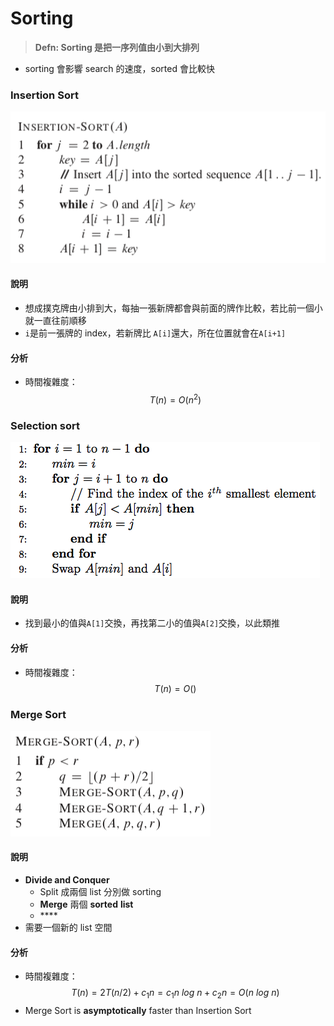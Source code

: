 # Sorting

> **Defn: Sorting 是把一序列值由小到大排列**

* sorting 會影響 search 的速度，sorted 會比較快

### Insertion Sort

![Algorithm: Insertion Sort](../.gitbook/assets/image%20%287%29.png)

#### 說明

* 想成撲克牌由小排到大，每抽一張新牌都會與前面的牌作比較，若比前一個小就一直往前順移
* `i`是前一張牌的 index，若新牌比 `A[i]`還大，所在位置就會在`A[i+1]`

#### 分析

* 時間複雜度： $$T(n) = O(n^2)$$

### **Selection sort**

![Algorithm: Selection Sort](../.gitbook/assets/image%20%2815%29.png)

#### 說明

* 找到最小的值與`A[1]`交換，再找第二小的值與`A[2]`交換，以此類推

#### 分析

* 時間複雜度： $$T(n) = O()$$

### Merge Sort

![Algorithm: Merge Sort](../.gitbook/assets/image%20%2819%29.png)

#### 說明

* **Divide and Conquer**
  * Split 成兩個 list 分別做 sorting
  * **Merge** 兩個 **sorted** **list**
  * \*\*\*\*
* 需要一個新的 list 空間

#### 分析

* 時間複雜度： $$T(n) = 2T(n/2) + c_1n = c_1 n\ log\ n + c_2 n =O(n\ log\ n)$$
* Merge Sort is **asymptotically** faster than Insertion Sort

